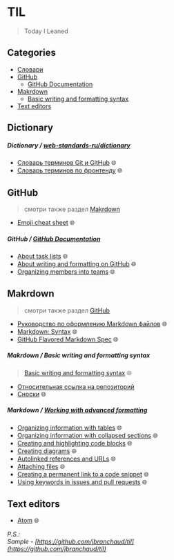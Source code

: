 # TIL
> Today I Leaned

## Categories
* [Словари](#dictionary)
* [GitHub](#github)
  * [GitHub Documentation](#github--github-documentation)
* [Makrdown](#makrdown)
  * [Basic writing and formatting syntax](#makrdown--basic-writing-and-formatting-syntax)
* [Text editors](#text-editors)

## Dictionary

##### Dictionary / [web-standards-ru/dictionary](https://github.com/web-standards-ru/dictionary)
* [Словарь терминов Git и GitHub](https://github.com/web-standards-ru/dictionary/blob/main/git.md) 🌐
* [Словарь терминов по фронтенду](https://github.com/web-standards-ru/dictionary/blob/main/dictionary.md) 🌐

## GitHub
> смотри также раздел [Makrdown](#makrdown)
* [Emoji cheat sheet](https://github.com/ikatyang/emoji-cheat-sheet/blob/master/README.md) 🌐

##### GitHub / [GitHub Documentation](https://docs.github.com/en)
* [About task lists](https://docs.github.com/en/issues/tracking-your-work-with-issues/about-task-lists) 🌐
* [About writing and formatting on GitHub](https://docs.github.com/en/get-started/writing-on-github/getting-started-with-writing-and-formatting-on-github/about-writing-and-formatting-on-github) 🌐
* [Organizing members into teams](https://docs.github.com/en/organizations/organizing-members-into-teams) 🌐

## Makrdown
> смотри также раздел [GitHub](#github)
* [Руководство по оформлению Markdown файлов](https://gist.github.com/Jekins/2bf2d0638163f1294637) 🌐
* [Markdown: Syntax](https://daringfireball.net/projects/markdown/syntax) 🌐
* [GitHub Flavored Markdown Spec](https://github.github.com/gfm/) 🌐

##### Makrdown / Basic writing and formatting syntax
> [Basic writing and formatting syntax](https://docs.github.com/en/get-started/writing-on-github/getting-started-with-writing-and-formatting-on-github/basic-writing-and-formatting-syntax) 🌐
* [Относительная ссылка на репозиторий](markdown/relative-links.md)
* [Сноски](https://docs.github.com/en/get-started/writing-on-github/getting-started-with-writing-and-formatting-on-github/basic-writing-and-formatting-syntax#footnotes) 🌐

##### Markdown / [Working with advanced formatting](https://docs.github.com/en/get-started/writing-on-github/working-with-advanced-formatting)
* [Organizing information with tables](https://docs.github.com/en/get-started/writing-on-github/working-with-advanced-formatting/organizing-information-with-tables) 🌐
* [Organizing information with collapsed sections](https://docs.github.com/en/get-started/writing-on-github/working-with-advanced-formatting/organizing-information-with-collapsed-sections) 🌐
* [Creating and highlighting code blocks](https://docs.github.com/en/get-started/writing-on-github/working-with-advanced-formatting/creating-and-highlighting-code-blocks) 🌐
* [Creating diagrams](https://docs.github.com/en/get-started/writing-on-github/working-with-advanced-formatting/creating-diagrams) 🌐
* [Autolinked references and URLs](https://docs.github.com/en/get-started/writing-on-github/working-with-advanced-formatting/autolinked-references-and-urls) 🌐
* [Attaching files](https://docs.github.com/en/get-started/writing-on-github/working-with-advanced-formatting/attaching-files) 🌐
* [Creating a permanent link to a code snippet](https://docs.github.com/en/get-started/writing-on-github/working-with-advanced-formatting/creating-a-permanent-link-to-a-code-snippet) 🌐
* [Using keywords in issues and pull requests](https://docs.github.com/en/get-started/writing-on-github/working-with-advanced-formatting/using-keywords-in-issues-and-pull-requests) 🌐

## Text editors
* [Atom](https://atom.io/) 🌐


*P.S.:  
Sample - [https://github.com/jbranchaud/til](https://github.com/jbranchaud/til)*
